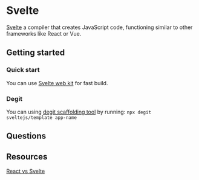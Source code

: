 # Svelte

[Svelte](https://svelte.dev/) a compiler that creates JavaScript code, functioning similar to other frameworks like React or Vue.

## Getting started

### Quick start

You can use [Svelte web kit](https://kit.svelte.dev/) for fast build.

### Degit

You can using [degit scaffolding tool](https://github.com/Rich-Harris/degit) by running: `npx degit sveltejs/template app-name`

## Questions

## Resources

[React vs Svelte](https://blog.bitsrc.io/react-vs-sveltejs-the-war-between-virtual-and-real-dom-59cbebbab9e9)
